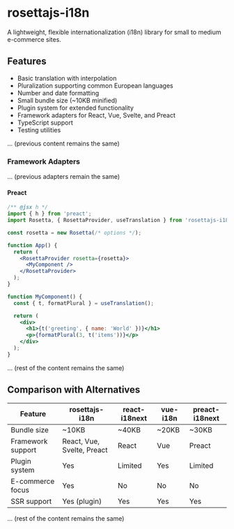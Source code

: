 # rosettajs-i18n

A lightweight, flexible internationalization (i18n) library for small to medium e-commerce sites.

## Features

- Basic translation with interpolation
- Pluralization supporting common European languages
- Number and date formatting
- Small bundle size (~10KB minified)
- Plugin system for extended functionality
- Framework adapters for React, Vue, Svelte, and Preact
- TypeScript support
- Testing utilities

... (previous content remains the same)

### Framework Adapters

... (previous adapters remain the same)

#### Preact

```jsx
/** @jsx h */
import { h } from 'preact';
import Rosetta, { RosettaProvider, useTranslation } from 'rosettajs-i18n';

const rosetta = new Rosetta(/* options */);

function App() {
  return (
    <RosettaProvider rosetta={rosetta}>
      <MyComponent />
    </RosettaProvider>
  );
}

function MyComponent() {
  const { t, formatPlural } = useTranslation();

  return (
    <div>
      <h1>{t('greeting', { name: 'World' })}</h1>
      <p>{formatPlural(3, t('items'))}</p>
    </div>
  );
}
```

... (rest of the content remains the same)

## Comparison with Alternatives

| Feature | rosettajs-i18n | react-i18next | vue-i18n | preact-i18next |
|---------|----------------|---------------|----------| ---------------|
| Bundle size | ~10KB | ~40KB | ~20KB | ~30KB |
| Framework support | React, Vue, Svelte, Preact | React | Vue | Preact |
| Plugin system | Yes | Limited | Yes | Limited |
| E-commerce focus | Yes | No | No | No |
| SSR support | Yes (plugin) | Yes | Yes | Yes |

... (rest of the content remains the same)
